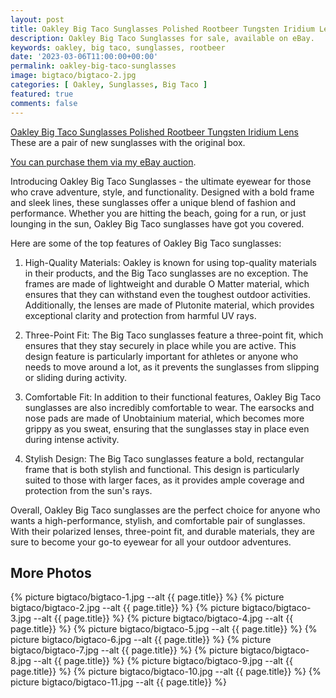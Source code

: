 ```yaml
---
layout: post
title: Oakley Big Taco Sunglasses Polished Rootbeer Tungsten Iridium Lens
description: Oakley Big Taco Sunglasses for sale, available on eBay. 
keywords: oakley, big taco, sunglasses, rootbeer
date: '2023-03-06T11:00:00+00:00'
permalink: oakley-big-taco-sunglasses
image: bigtaco/bigtaco-2.jpg
categories: [ Oakley, Sunglasses, Big Taco ]
featured: true
comments: false 
---
```

[Oakley Big Taco Sunglasses Polished Rootbeer Tungsten Iridium Lens](https://www.ebay.com/itm/155441459975) These are a pair of new sunglasses with the original box.

[You can purchase them via my eBay auction](https://www.ebay.com/itm/155441459975).

Introducing Oakley Big Taco Sunglasses - the ultimate eyewear for those who crave adventure, style, and functionality. Designed with a bold frame and sleek lines, these sunglasses offer a unique blend of fashion and performance. Whether you are hitting the beach, going for a run, or just lounging in the sun, Oakley Big Taco sunglasses have got you covered.

Here are some of the top features of Oakley Big Taco sunglasses:

1. High-Quality Materials: Oakley is known for using top-quality materials in their products, and the Big Taco sunglasses are no exception. The frames are made of lightweight and durable O Matter material, which ensures that they can withstand even the toughest outdoor activities. Additionally, the lenses are made of Plutonite material, which provides exceptional clarity and protection from harmful UV rays.

2. Three-Point Fit: The Big Taco sunglasses feature a three-point fit, which ensures that they stay securely in place while you are active. This design feature is particularly important for athletes or anyone who needs to move around a lot, as it prevents the sunglasses from slipping or sliding during activity.

3. Comfortable Fit: In addition to their functional features, Oakley Big Taco sunglasses are also incredibly comfortable to wear. The earsocks and nose pads are made of Unobtainium material, which becomes more grippy as you sweat, ensuring that the sunglasses stay in place even during intense activity.

4. Stylish Design: The Big Taco sunglasses feature a bold, rectangular frame that is both stylish and functional. This design is particularly suited to those with larger faces, as it provides ample coverage and protection from the sun's rays.

Overall, Oakley Big Taco sunglasses are the perfect choice for anyone who wants a high-performance, stylish, and comfortable pair of sunglasses. With their polarized lenses, three-point fit, and durable materials, they are sure to become your go-to eyewear for all your outdoor adventures.

## More Photos
{% picture bigtaco/bigtaco-1.jpg --alt {{ page.title}}  %}
{% picture bigtaco/bigtaco-2.jpg --alt {{ page.title}}  %}
{% picture bigtaco/bigtaco-3.jpg --alt {{ page.title}}  %}
{% picture bigtaco/bigtaco-4.jpg --alt {{ page.title}}  %}
{% picture bigtaco/bigtaco-5.jpg --alt {{ page.title}}  %}
{% picture bigtaco/bigtaco-6.jpg --alt {{ page.title}}  %}
{% picture bigtaco/bigtaco-7.jpg --alt {{ page.title}}  %}
{% picture bigtaco/bigtaco-8.jpg --alt {{ page.title}}  %}
{% picture bigtaco/bigtaco-9.jpg --alt {{ page.title}}  %}
{% picture bigtaco/bigtaco-10.jpg --alt {{ page.title}}  %}
{% picture bigtaco/bigtaco-11.jpg --alt {{ page.title}}  %}
